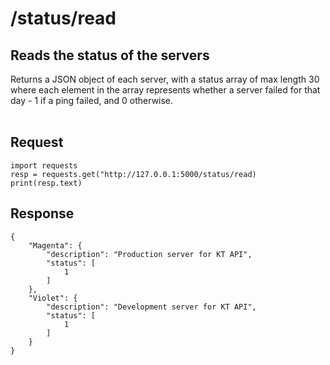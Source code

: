 # /status/read

## Reads the status of the servers
Returns a JSON object of each server, with a status array of max length 30 where each element in the array represents whether a server failed for that day - 1 if a ping failed, and 0 otherwise.
<br><br>

## Request

    import requests
    resp = requests.get("http://127.0.0.1:5000/status/read)
    print(resp.text)

## Response

    {
        "Magenta": {
            "description": "Production server for KT API",
            "status": [
                1
            ]
        },
        "Violet": {
            "description": "Development server for KT API",
            "status": [
                1
            ]
        }
    }